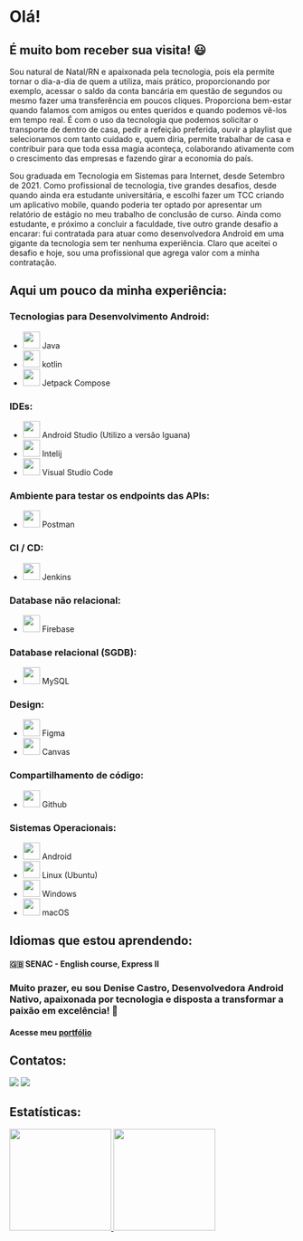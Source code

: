 # Olá!
## É muito bom receber sua visita! :smiley:

Sou natural de Natal/RN e apaixonada pela tecnologia, pois ela permite tornar o dia-a-dia de quem a utiliza, mais prático, proporcionando por exemplo, acessar o saldo da conta bancária em questão de segundos ou mesmo fazer uma transferência em poucos cliques. Proporciona bem-estar quando falamos com amigos ou entes queridos e quando podemos vê-los em tempo real. É com o uso da tecnologia que podemos solicitar o transporte de dentro de casa, pedir a refeição preferida, ouvir a playlist que selecionamos com tanto cuidado e, quem diria, permite trabalhar de casa e contribuir para que toda essa magia aconteça, colaborando ativamente com o crescimento das empresas e fazendo girar a economia do país.

<p>Sou graduada em Tecnologia em Sistemas para Internet, desde Setembro de 2021. Como profissional de tecnologia, tive grandes desafios, desde quando ainda era estudante universitária, e escolhi fazer um TCC criando um aplicativo mobile, quando poderia ter optado por apresentar um relatório de estágio no meu trabalho de conclusão de curso. Ainda como estudante, e próximo a concluir a faculdade, tive outro grande desafio a encarar: fui contratada para atuar como desenvolvedora Android em uma gigante da tecnologia sem ter nenhuma experiência. Claro que aceitei o desafio e hoje, sou uma profissional que agrega valor com a minha contratação.</p>

## Aqui um pouco da minha experiência:
### Tecnologias para Desenvolvimento Android:
- <img src="https://cdn.jsdelivr.net/gh/devicons/devicon@latest/icons/java/java-original.svg" width="30" height="30"/> Java 
- <img src="https://cdn.jsdelivr.net/gh/devicons/devicon@latest/icons/kotlin/kotlin-original.svg" width="30" height="30"/> kotlin 
- <img src="https://cdn.jsdelivr.net/gh/devicons/devicon@latest/icons/jetpackcompose/jetpackcompose-original.svg" width="30" height="30" /> Jetpack Compose

### IDEs:

- <img src="https://cdn.jsdelivr.net/gh/devicons/devicon@latest/icons/androidstudio/androidstudio-original.svg" width="30" height="30" /> Android Studio (Utilizo a versão Iguana)
- <img src="https://cdn.jsdelivr.net/gh/devicons/devicon@latest/icons/intellij/intellij-original.svg" width="30" height="30" /> Intelij
- <img src="https://cdn.jsdelivr.net/gh/devicons/devicon@latest/icons/vscode/vscode-original.svg" width="30" height="30"/> Visual Studio Code

### Ambiente para testar os endpoints das APIs:
- <img src="https://cdn.jsdelivr.net/gh/devicons/devicon@latest/icons/postman/postman-original.svg" width="30" height="30"/> Postman

### CI / CD:
- <img src="https://cdn.jsdelivr.net/gh/devicons/devicon@latest/icons/jenkins/jenkins-original.svg" width="30" height="30"/> Jenkins

### Database não relacional:
- <img src="https://cdn.jsdelivr.net/gh/devicons/devicon@latest/icons/firebase/firebase-original.svg" width="30" height="30" /> Firebase

### Database relacional (SGDB):

- <img src="https://cdn.jsdelivr.net/gh/devicons/devicon@latest/icons/mysql/mysql-original.svg" width="30" height="30"/> MySQL

### Design:
- <img src="https://cdn.jsdelivr.net/gh/devicons/devicon@latest/icons/figma/figma-original.svg" width="30" height="30" /> Figma
- <img src="https://cdn.jsdelivr.net/gh/devicons/devicon@latest/icons/canva/canva-original.svg" width="30" height="30"/> Canvas

### Compartilhamento de código:
- <img loading="lazy" src="https://cdn.jsdelivr.net/gh/devicons/devicon/icons/git/git-original.svg" width="30" height="30"/> Github
          
### Sistemas Operacionais:
- <img src="https://cdn.jsdelivr.net/gh/devicons/devicon@latest/icons/android/android-original.svg" width="30" height="30"/> Android
- <img src="https://cdn.jsdelivr.net/gh/devicons/devicon@latest/icons/linux/linux-original.svg" width="30" height="30"/> Linux (Ubuntu)
- <img src="https://cdn.jsdelivr.net/gh/devicons/devicon@latest/icons/windows11/windows11-original.svg" width="30" height="30"/> Windows
- <img src="https://cdn.jsdelivr.net/gh/devicons/devicon@latest/icons/apple/apple-original.svg" width="30" height="30"/> macOS

## Idiomas que estou aprendendo: 
#### :uk: SENAC - English course, Express II

### Muito prazer, eu sou Denise Castro, Desenvolvedora Android Nativo, apaixonada por tecnologia e disposta a transformar a paixão em excelência! :rocket:
#### Acesse meu [portfólio](https://deniseleandrodecastro.github.io/portifolio/) 

## Contatos:

<div>
<a href = "dmaria.natal@gmail.com"><img src="https://img.shields.io/badge/Gmail-D14836?style=for-the-badge&logo=gmail&logoColor=white" target="_blank"></a>
<a href="https://www.linkedin.com/in/denise-castro-59425b4a/" target="_blank"><img src="https://img.shields.io/badge/-LinkedIn-%230077B5?style=for-the-badge&logo=linkedin&logoColor=white" target="_blank"></a>        
</div> 

## Estatísticas:

<div>
<a href="https://github.com/DeniseLeandroDeCastro">
<img height="180em" src="https://github-readme-stats.vercel.app/api/top-langs/?username=DeniseLeandroDeCastro&layout=compact&langs_count=7&theme=dracula"/>
<img height="180em" src="https://github-readme-stats.vercel.app/api?username=DeniseLeandroDeCastro&show_icons=true&theme=dracula&include_all_commits=true&count_private=true"/>
</div>
